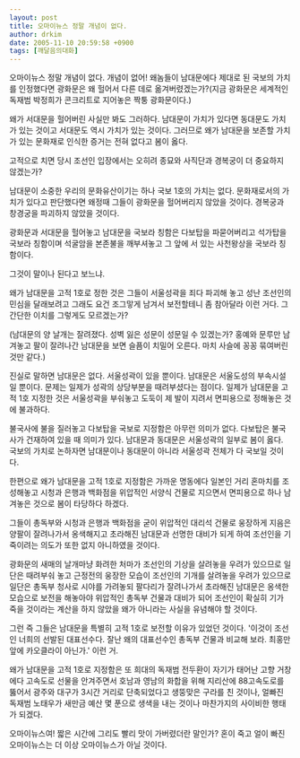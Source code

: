 ```yaml
---
layout: post
title: 오마이뉴스 정말 개념이 없다.
author: drkim
date: 2005-11-10 20:59:58 +0900
tags: [깨달음의대화]
---
```


  
오마이뉴스 정말 개념이 없다. 개념이 없어! 왜놈들이 남대문에다 제대로 된 국보의 가치를 인정했다면 광화문은 왜 헐어서 다른 데로 옮겨버렸겠는가?(지금 광화문은 세계적인 독재범 박정희가 콘크리트로 지어놓은 짝퉁 광화문이다.) 
  

  
왜가 서대문을 헐어버린 사실만 봐도 그러하다. 남대문이 가치가 있다면 동대문도 가치가 있는 것이고 서대문도 역시 가치가 있는 것이다. 그러므로 왜가 남대문을 보존할 가치가 있는 문화재로 인식한 증거는 전혀 없다고 봄이 옳다. 
  

  
고적으로 치면 당시 조선인 입장에서는 오히려 종묘와 사직단과 경복궁이 더 중요하지 않겠는가? 
  

  
남대문이 소중한 우리의 문화유산이기는 하나 국보 1호의 가치는 없다. 문화재로서의 가치가 있다고 판단했다면 왜정때 그들이 광화문을 헐어버리지 않았을 것이다. 경복궁과 창경궁을 파괴하지 않았을 것이다. 
  

  
광화문과 서대문을 헐어놓고 남대문을 국보라 칭함은 다보탑을 파묻어버리고 석가탑을 국보라 칭함이며 석굴암을 본존불을 깨부셔놓고 그 앞에 서 있는 사천왕상을 국보라 칭함이다. 
  

  
그것이 말이나 된다고 보느냐. 
  

  
왜가 남대문을 고적 1호로 정한 것은 그들이 서울성곽을 죄다 파괴해 놓고 성난 조선인의 민심을 달래보려고 그래도 요건 조그맣게 남겨서 보전할테니 좀 참아달라 이런 거다. 그 간단한 이치를 그렇게도 모르겠는가?
  

  
(남대문의 양 날개는 잘려졌다. 성벽 잃은 성문이 성문일 수 있겠는가? 홍예와 문루만 남겨놓고 팔이 잘려나간 남대문을 보면 슬픔이 치밀어 오른다. 마치 사슬에 꽁꽁 묶여버린 것만 같다.) 
  

  
진실로 말하면 남대문은 없다. 서울성곽이 있을 뿐이다. 남대문은 서울도성의 부속시설일 뿐이다. 문제는 일제가 성곽의 상당부분을 때려부셨다는 점이다. 일제가 남대문을 고적 1호 지정한 것은 서울성곽을 부숴놓고 도둑이 제 발이 지려서 면피용으로 정해놓은 것에 불과하다. 
  

  
불국사에 불을 질러놓고 다보탑을 국보로 지정함은 아무런 의미가 없다. 다보탑은 불국사가 건재하여 있을 때 의미가 있다. 남대문과 동대문은 서울성곽의 일부로 봄이 옳다. 국보의 가치로 논하자면 남대문이나 동대문이 아니라 서울성곽 전체가 다 국보일 것이다. 
  

  
한편으로 왜가 남대문을 고적 1호로 지정함은 가까운 명동에다 일본인 거리 혼마치를 조성해놓고 시청과 은행과 백화점을 위압적인 서양식 건물로 지으면서 면피용으로 하나 남겨놓은 것으로 봄이 타당하다 하겠다. 
  

  
그들이 총독부와 시청과 은행과 백화점을 굳이 위압적인 대리석 건물로 웅장하게 지음은 양팔이 잘려나가서 옹색해지고 초라해진 남대문과 선명한 대비가 되게 하여 조선인을 기죽이려는 의도가 또한 없지 아니하였을 것이다. 
  

  
광화문의 새매의 날개마냥 화려한 처마가 조선인의 기상을 살려놓을 우려가 있으므로 일단은 때려부숴 놓고 근정전의 웅장한 모습이 조선인의 기개를 살려놓을 우려가 있으므로 일단은 총독부 청사로 시야를 가려놓되 팔다리가 잘려나가서 초라해진 남대문은 옹색한 모습으로 보전을 해놓아야 위압적인 총독부 건물과 대비가 되어 조선인이 확실히 기가 죽을 것이라는 계산을 하지 않았을 왜가 아니라는 사실을 유념해야 할 것이다. 
  

  
그런 즉 그들은 남대문을 특별히 고적 1호로 보전할 이유가 있었던 것이다. '이것이 조선인 너희의 선발된 대표선수다. 잘난 왜의 대표선수인 총독부 건물과 비교해 보라. 최홍만 앞에 카오클라이 아닌가.' 이런 거.
  

  
왜가 남대문을 고적 1호로 지정함은 또 희대의 독재범 전두환이 자기가 태어난 고향 거창에다 고속도로 선물을 안겨주면서 호남과 영남의 화합을 위해 지리산에 88고속도로를 뚫어서 광주와 대구가 3시간 거리로 단축되었다고 생뚱맞은 구라를 친 것이나, 얼빠진 독재범 노태우가 새만금 예산 몇 푼으로 생색을 내는 것이나 마찬가지의 사이비한 행태가 되겠다. 
  

  
오마이뉴스여! 짧은 시간에 그리도 빨리 맛이 가버렸더란 말인가? 혼이 죽고 얼이 빠진 오마이뉴스는 더 이상 오마이뉴스가 아닐 것이다.